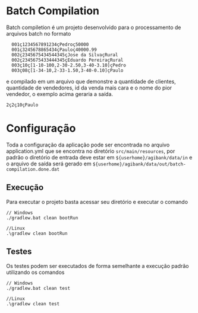 # Batch Compilation
Batch compiletion é um projeto desenvolvido para o processamento de arquivos batch no formato

```
  001ç1234567891234çPedroç50000
  001ç3245678865434çPauloç40000.99
  002ç2345675434544345çJose da SilvaçRural
  002ç2345675433444345çEduardo PereiraçRural
  003ç10ç[1-10-100,2-30-2.50,3-40-3.10]çPedro
  003ç08ç[1-34-10,2-33-1.50,3-40-0.10]çPaulo
```

e compilado em um arquivo que demonstre a quantidade de clientes, quantidade de vendedores, id da venda mais cara e o nome do pior vendedor, o exemplo acima geraria a saída.

```
2ç2ç10çPaulo
```
# Configuração
Toda a configuração da aplicação pode ser encontrada no arquivo application.yml que se encontra no diretório `src/main/resources`, por padrão o diretório de entrada deve estar em `${userhome}/agibank/data/in` e o arquivo de saída será gerado em `${userhome}/agibank/data/out/batch-compilation.done.dat`

## Execução
Para executar o projeto basta acessar seu diretório e executar o comando
```
// Windows
./gradlew.bat clean bootRun

//Linux
.\gradlew clean bootRun
```

## Testes
Os testes podem ser executados de forma semelhante a execução padrão utilizando os comandos
```
// Windows
./gradlew.bat clean test

//Linux
.\gradlew clean test
```
